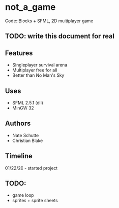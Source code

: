 # not_a_game
Code::Blocks + SFML, 2D multiplayer game

## TODO: write this document for real

## Features
- Singleplayer survival arena
- Multiplayer free for all
- Better than No Man's Sky

## Uses
- SFML 2.5.1 (dll)
- MinGW 32

## Authors
- Nate Schutte
- Christian Blake

## Timeline
01/22/20 - started project

## TODO:
- game loop
- sprites + sprite sheets
